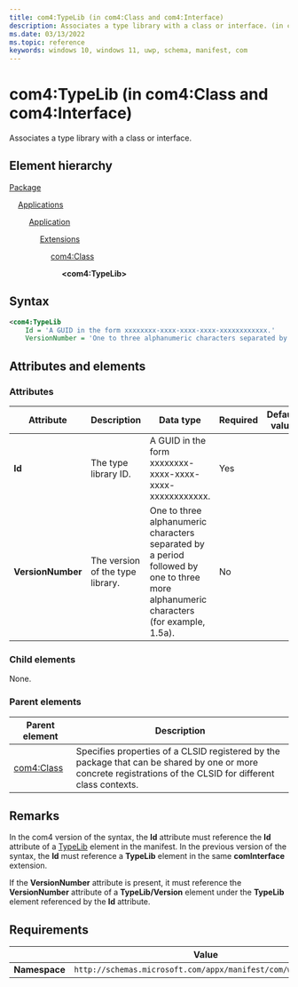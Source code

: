```yaml
---
title: com4:TypeLib (in com4:Class and com4:Interface)
description: Associates a type library with a class or interface. (in com4:Class and com4:Interface)
ms.date: 03/13/2022
ms.topic: reference
keywords: windows 10, windows 11, uwp, schema, manifest, com
---
```


# com4:TypeLib (in com4:Class and com4:Interface)

Associates a type library with a class or interface.

## Element hierarchy

[Package](element-package.md)

&nbsp;&nbsp;&nbsp;&nbsp;[Applications](element-applications.md)

&nbsp;&nbsp;&nbsp;&nbsp; &nbsp;&nbsp;&nbsp;&nbsp;[Application](element-application.md)

&nbsp;&nbsp;&nbsp;&nbsp; &nbsp;&nbsp;&nbsp;&nbsp; &nbsp;&nbsp;&nbsp;&nbsp;[Extensions](element-1-extensions.md)

&nbsp;&nbsp;&nbsp;&nbsp; &nbsp;&nbsp;&nbsp;&nbsp; &nbsp;&nbsp;&nbsp;&nbsp; &nbsp;&nbsp;&nbsp;&nbsp;[com4:Class](element-com4-class.md)

&nbsp;&nbsp;&nbsp;&nbsp; &nbsp;&nbsp;&nbsp;&nbsp; &nbsp;&nbsp;&nbsp;&nbsp; &nbsp;&nbsp;&nbsp;&nbsp; &nbsp;&nbsp;&nbsp;&nbsp;**\<com4:TypeLib\>**

## Syntax

```xml
<com4:TypeLib
    Id = 'A GUID in the form xxxxxxxx-xxxx-xxxx-xxxx-xxxxxxxxxxxx.'
    VersionNumber = 'One to three alphanumeric characters separated by a period followed by one to three more alphanumeric characters (for example, 1.5a).' />
```

## Attributes and elements

### Attributes

| Attribute | Description | Data type | Required | Default value |
|-|-|-|-|-|
| **Id** | The type library ID. | A GUID in the form xxxxxxxx-xxxx-xxxx-xxxx-xxxxxxxxxxxx. | Yes |  |
| **VersionNumber** | The version of the type library. | One to three alphanumeric characters separated by a period followed by one to three more alphanumeric characters (for example, 1.5a). | No |  |

### Child elements

None.

### Parent elements

| Parent element | Description |
|-|-|
| [com4:Class](element-com4-class.md) | Specifies properties of a CLSID registered by the package that can be shared by one or more concrete registrations of the CLSID for different class contexts. |

## Remarks

In the com4 version of the syntax, the **Id** attribute must reference the **Id** attribute of a [TypeLib](element-com4-typelib.md) element in the manifest. In the previous version of the syntax, the **Id** must reference a **TypeLib** element in the same **comInterface** extension.

If the **VersionNumber** attribute is present, it must reference the **VersionNumber** attribute of a **TypeLib/Version** element under the **TypeLib** element referenced by the **Id** attribute.

## Requirements

|   | Value  |
|--|--|
| **Namespace** | `http://schemas.microsoft.com/appx/manifest/com/windows10/4` |
